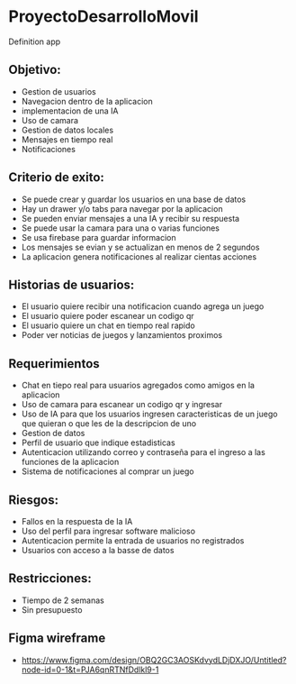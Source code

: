 # ProyectoDesarrolloMovil

Definition app

## Objetivo:
  * Gestion de usuarios
  * Navegacion dentro de la aplicacion
  * implementacion de una IA
  * Uso de camara
  * Gestion de datos locales
  * Mensajes en tiempo real
  * Notificaciones

## Criterio de exito:
  * Se puede crear y guardar los usuarios en una base de datos
  * Hay un drawer y/o tabs para navegar por la aplicacion
  * Se pueden enviar mensajes a una IA y recibir su respuesta
  * Se puede usar la camara para una o varias funciones
  * Se usa firebase para guardar informacion
  * Los mensajes se evian y se actualizan en menos de 2 segundos
  * La aplicacion genera notificaciones al realizar cientas acciones

## Historias de usuarios:
  * El usuario quiere recibir una notificacion cuando agrega un juego
  * El usuario quiere poder escanear un codigo qr
  * El usuario quiere un chat en tiempo real rapido
  * Poder ver noticias de juegos y lanzamientos proximos

## Requerimientos
  * Chat en tiepo real para usuarios agregados como amigos en la aplicacion
  * Uso de camara para escanear un codigo qr y ingresar
  * Uso de IA para que los usuarios ingresen caracteristicas de un juego que quieran o que les de la descripcion de uno
  * Gestion de datos
  * Perfil de usuario que indique estadisticas
  * Autenticacion utilizando correo y contraseña para el ingreso a las funciones de la aplicacion
  * Sistema de notificaciones al comprar un juego

## Riesgos:
  * Fallos en la respuesta de la IA
  * Uso del perfil para ingresar software malicioso
  * Autenticacion permite la entrada de usuarios no registrados
  * Usuarios con acceso a la basse de datos

## Restricciones:
  * Tiempo de 2 semanas
  * Sin presupuesto

## Figma wireframe
* https://www.figma.com/design/OBQ2GC3AOSKdvydLDjDXJO/Untitled?node-id=0-1&t=PJA6qnRTNfDdlkl9-1
  
